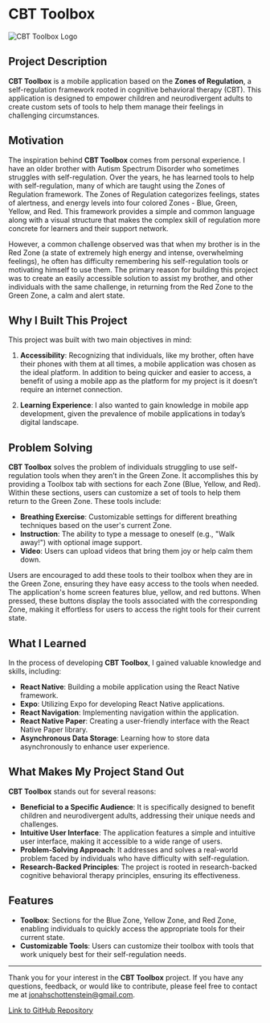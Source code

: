 # CBT Toolbox

![CBT Toolbox Logo](link_to_your_logo_image.png)

## Project Description

**CBT Toolbox** is a mobile application based on the **Zones of Regulation**, a self-regulation framework rooted in cognitive behavioral therapy (CBT). This application is designed to empower children and neurodivergent adults to create custom sets of tools to help them manage their feelings in challenging circumstances.

## Motivation

The inspiration behind **CBT Toolbox** comes from personal experience. I have an older brother with Autism Spectrum Disorder who sometimes struggles with self-regulation. Over the years, he has learned tools to help with self-regulation, many of which are taught using the Zones of Regulation framework. The Zones of Regulation categorizes feelings, states of alertness, and energy levels into four colored Zones - Blue, Green, Yellow, and Red. This framework provides a simple and common language along with a visual structure that makes the complex skill of regulation more concrete for learners and their support network.

However, a common challenge observed was that when my brother is in the Red Zone (a state of extremely high energy and intense, overwhelming feelings), he often has difficulty remembering his self-regulation tools or motivating himself to use them. The primary reason for building this project was to create an easily accessible solution to assist my brother, and other individuals with the same challenge, in returning from the Red Zone to the Green Zone, a calm and alert state.

## Why I Built This Project

This project was built with two main objectives in mind:

1. **Accessibility**: Recognizing that individuals, like my brother, often have their phones with them at all times, a mobile application was chosen as the ideal platform. In addition to being quicker and easier to access, a benefit of using a mobile app as the platform for my project is it doesn’t require an internet connection.

2. **Learning Experience**: I also wanted to gain knowledge in mobile app development, given the prevalence of mobile applications in today’s digital landscape.

## Problem Solving

**CBT Toolbox** solves the problem of individuals struggling to use self-regulation tools when they aren’t in the Green Zone. It accomplishes this by providing a Toolbox tab with sections for each Zone (Blue, Yellow, and Red). Within these sections, users can customize a set of tools to help them return to the Green Zone. These tools include:

- **Breathing Exercise**: Customizable settings for different breathing techniques based on the user's current Zone.
- **Instruction**: The ability to type a message to oneself (e.g., "Walk away!") with optional image support.
- **Video**: Users can upload videos that bring them joy or help calm them down.

Users are encouraged to add these tools to their toolbox when they are in the Green Zone, ensuring they have easy access to the tools when needed. The application's home screen features blue, yellow, and red buttons. When pressed, these buttons display the tools associated with the corresponding Zone, making it effortless for users to access the right tools for their current state.

## What I Learned

In the process of developing **CBT Toolbox**, I gained valuable knowledge and skills, including:

- **React Native**: Building a mobile application using the React Native framework.
- **Expo**: Utilizing Expo for developing React Native applications.
- **React Navigation**: Implementing navigation within the application.
- **React Native Paper**: Creating a user-friendly interface with the React Native Paper library.
- **Asynchronous Data Storage**: Learning how to store data asynchronously to enhance user experience.

## What Makes My Project Stand Out

**CBT Toolbox** stands out for several reasons:

- **Beneficial to a Specific Audience**: It is specifically designed to benefit children and neurodivergent adults, addressing their unique needs and challenges.
- **Intuitive User Interface**: The application features a simple and intuitive user interface, making it accessible to a wide range of users.
- **Problem-Solving Approach**: It addresses and solves a real-world problem faced by individuals who have difficulty with self-regulation.
- **Research-Backed Principles**: The project is rooted in research-backed cognitive behavioral therapy principles, ensuring its effectiveness.

## Features

- **Toolbox**: Sections for the Blue Zone, Yellow Zone, and Red Zone, enabling individuals to quickly access the appropriate tools for their current state.
- **Customizable Tools**: Users can customize their toolbox with tools that work uniquely best for their self-regulation needs.

---

Thank you for your interest in the **CBT Toolbox** project. If you have any questions, feedback, or would like to contribute, please feel free to contact me at [jonahschottenstein@gmail.com](mailto:jonahschottenstein@gmail.com).

[Link to GitHub Repository](https://github.com/jonahschottenstein/cbt_toolbox)

